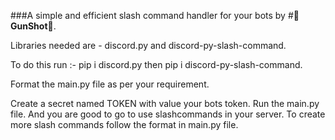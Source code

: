 ###A simple and efficient slash command handler for your bots by #**🔪GunShot🔪**.

Libraries needed are - 
discord.py and discord-py-slash-command.

To do this run :- 
pip i discord.py
     then 
pip i discord-py-slash-command.

Format the main.py file as per your requirement.

Create a secret named TOKEN
with value your bots token. 
Run the main.py file.
And you are good to go to use slashcommands in your server.
To create more slash commands follow the format in main.py file.
